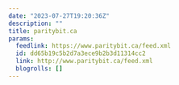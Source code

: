 ```yaml
---
date: "2023-07-27T19:20:36Z"
description: ""
title: paritybit.ca
params:
  feedlink: https://www.paritybit.ca/feed.xml
  id: dd65b19c5b2d7a3ece9b2b3d11314cc2
  link: http://www.paritybit.ca/feed.xml
  blogrolls: []
---
```

